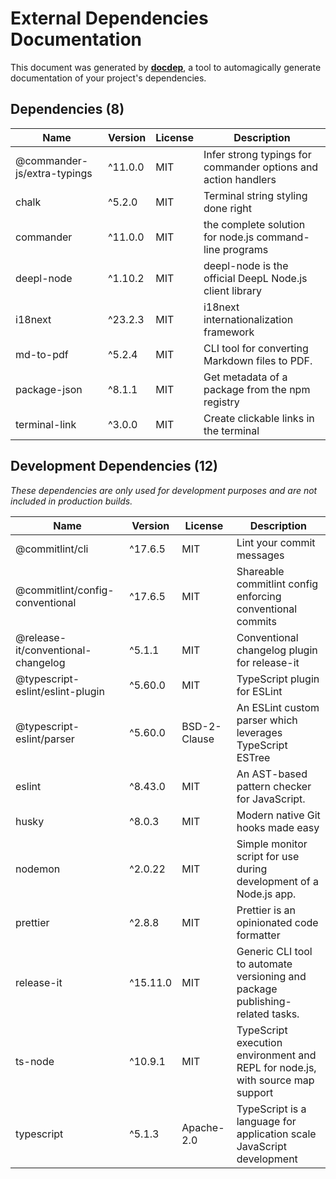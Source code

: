 # External Dependencies Documentation

This document was generated by [**docdep**](https://www.github.com/Kuatsu/docdep), a tool to automagically generate documentation of your project's dependencies.

## Dependencies (8)

| Name | Version | License | Description |
| ---- | ------- | ------- | ----------- |
| @commander-js/extra-typings | ^11.0.0 | MIT | Infer strong typings for commander options and action handlers |
| chalk | ^5.2.0 | MIT | Terminal string styling done right |
| commander | ^11.0.0 | MIT | the complete solution for node.js command-line programs |
| deepl-node | ^1.10.2 | MIT | deepl-node is the official DeepL Node.js client library |
| i18next | ^23.2.3 | MIT | i18next internationalization framework |
| md-to-pdf | ^5.2.4 | MIT | CLI tool for converting Markdown files to PDF. |
| package-json | ^8.1.1 | MIT | Get metadata of a package from the npm registry |
| terminal-link | ^3.0.0 | MIT | Create clickable links in the terminal |

## Development Dependencies (12)

_These dependencies are only used for development purposes and are not included in production builds._

| Name | Version | License | Description |
| ---- | ------- | ------- | ----------- |
| @commitlint/cli | ^17.6.5 | MIT | Lint your commit messages |
| @commitlint/config-conventional | ^17.6.5 | MIT | Shareable commitlint config enforcing conventional commits |
| @release-it/conventional-changelog | ^5.1.1 | MIT | Conventional changelog plugin for release-it |
| @typescript-eslint/eslint-plugin | ^5.60.0 | MIT | TypeScript plugin for ESLint |
| @typescript-eslint/parser | ^5.60.0 | BSD-2-Clause | An ESLint custom parser which leverages TypeScript ESTree |
| eslint | ^8.43.0 | MIT | An AST-based pattern checker for JavaScript. |
| husky | ^8.0.3 | MIT | Modern native Git hooks made easy |
| nodemon | ^2.0.22 | MIT | Simple monitor script for use during development of a Node.js app. |
| prettier | ^2.8.8 | MIT | Prettier is an opinionated code formatter |
| release-it | ^15.11.0 | MIT | Generic CLI tool to automate versioning and package publishing-related tasks. |
| ts-node | ^10.9.1 | MIT | TypeScript execution environment and REPL for node.js, with source map support |
| typescript | ^5.1.3 | Apache-2.0 | TypeScript is a language for application scale JavaScript development |
